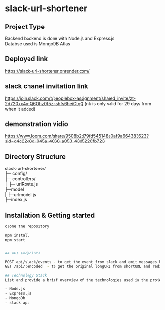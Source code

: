 # slack-url-shortener

## Project Type
Backend
backend is done with Node.js and Express.js <br />
Databse used is MongoDB Atlas

## Deployed link
https://slack-url-shortener.onrender.com/

## slack chanel invitation link
https://join.slack.com/t/peoplebox-assignment/shared_invite/zt-2d720xx4x-Q6Ohz0f5znshfs6heiCtgQ  (nk is only valid for 29 days from when it added)

## demonstration vidio
https://www.loom.com/share/9508b2d79fd545148e0af9a664383623?sid=c4c22c8d-045a-4068-a053-43d5226fb723

## Directory Structure
slack-url-shortener/<br />
├─ config/<br />
├─ controllers/<br />
│  ├─ urlRoute.js<br/>
├─model<br/>
|   ├─urlmodel.js<br/>
├─index.js



## Installation & Getting started

```bash
clone the repository

npm install
npm start


## API Endpoints

POST api/slack/events - to get the event from slack and emit messages back <br/>
GET /api/:encoded  - to get the original longURL from shortURL and redirecting to the original URL

## Technology Stack
List and provide a brief overview of the technologies used in the project.

- Node.js
- Express.js
- MongoDb
- slack api
  
